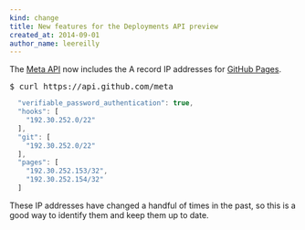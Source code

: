```yaml
---
kind: change
title: New features for the Deployments API preview
created_at: 2014-09-01
author_name: leereilly
---
```


The [Meta API](https://developer.github.com/v3/meta/) now includes the A record IP addresses for [GitHub Pages](https://pages.github.com/).

<pre class="terminal">
$ curl https://api.github.com/meta
</pre>

```javascript
  "verifiable_password_authentication": true,
  "hooks": [
    "192.30.252.0/22"
  ],
  "git": [
    "192.30.252.0/22"
  ],
  "pages": [
    "192.30.252.153/32",
    "192.30.252.154/32"
  ]
```

These IP addresses have changed a handful of times in the past, so this is a good way to identify them and keep them up to date.

